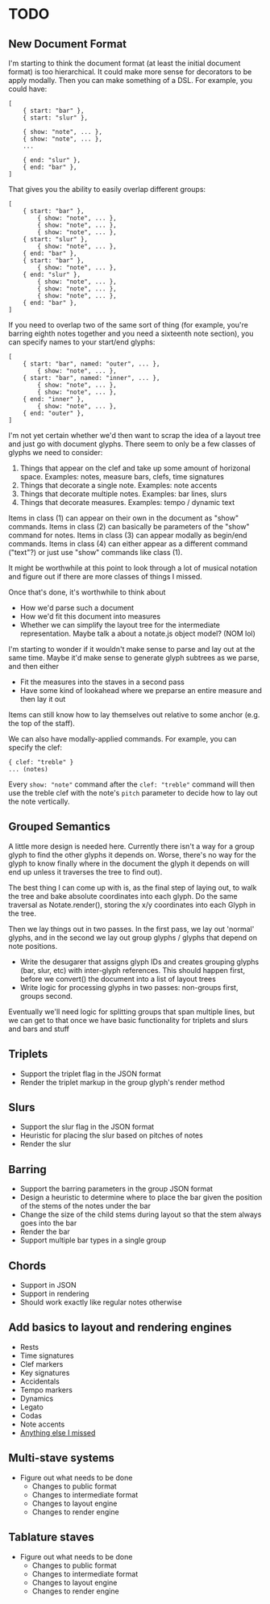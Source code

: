 
# TODO

## New Document Format

I'm starting to think the document format (at least the initial document
format) is too hierarchical. It could make more sense for decorators to be
apply modally. Then you can make something of a DSL. For example, you could 
have:

    [
        { start: "bar" },
        { start: "slur" },

        { show: "note", ... },
        { show: "note", ... },
        ...

        { end: "slur" },
        { end: "bar" },
    ]

That gives you the ability to easily overlap different groups:

    [
        { start: "bar" },
            { show: "note", ... },
            { show: "note", ... },
            { show: "note", ... },
        { start: "slur" },
            { show: "note", ... },
        { end: "bar" },
        { start: "bar" },
            { show: "note", ... },
        { end: "slur" },
            { show: "note", ... },
            { show: "note", ... },
            { show: "note", ... },
        { end: "bar" },
    ]

If you need to overlap two of the same sort of thing (for example, you're
barring eighth notes together and you need a sixteenth note section), you can
specify names to your start/end glyphs:

    [
        { start: "bar", named: "outer", ... },
            { show: "note", ... },
        { start: "bar", named: "inner", ... },
            { show: "note", ... },
            { show: "note", ... },
        { end: "inner" },
            { show: "note", ... },
        { end: "outer" },
    ]

I'm not yet certain whether we'd then want to scrap the idea of a layout tree
and just go with document glyphs. There seem to only be a few classes of glyphs
we need to consider:

1. Things that appear on the clef and take up some amount of horizonal space.
   Examples: notes, measure bars, clefs, time signatures
2. Things that decorate a single note.
   Examples: note accents
3. Things that decorate multiple notes.
   Examples: bar lines, slurs
4. Things that decorate measures.
   Examples: tempo / dynamic text

Items in class (1) can appear on their own in the document as "show" commands.
Items in class (2) can basically be parameters of the "show" command for notes.
Items in class (3) can appear modally as begin/end commands.
Items in class (4) can either appear as a different command ("text"?) or just
use "show" commands like class (1).

It might be worthwhile at this point to look through a lot of musical notation
and figure out if there are more classes of things I missed.

Once that's done, it's worthwhile to think about

* How we'd parse such a document
* How we'd fit this document into measures
* Whether we can simplify the layout tree for the intermediate representation.
  Maybe talk a about a notate.js object model? (NOM lol)

I'm starting to wonder if it wouldn't make sense to parse and lay out at the
same time. Maybe it'd make sense to generate glyph subtrees as we parse, and
then either

* Fit the measures into the staves in a second pass
* Have some kind of lookahead where we preparse an entire measure and then lay
  it out

Items can still know how to lay themselves out relative to some anchor (e.g.
the top of the staff). 

We can also have modally-applied commands. For example, you can specify the
clef:

    { clef: "treble" }
    ... (notes)

Every `show: "note"` command after the `clef: "treble"` command will then use
the treble clef with the note's `pitch` parameter to decide how to lay out the
note vertically.

## Grouped Semantics

A little more design is needed here. Currently there isn't a way for a group
glyph to find the other glyphs it depends on. Worse, there's no way for the
glyph to know finally where in the document the glyph it depends on will end up
unless it traverses the tree to find out).

The best thing I can come up with is, as the final step of laying out, to walk
the tree and bake absolute coordinates into each glyph. Do the same traversal
as Notate.render(), storing the x/y coordinates into each Glyph in the tree.

Then we lay things out in two passes. In the first pass, we lay out 'normal'
glyphs, and in the second we lay out group glyphs / glyphs that depend on note
positions.

* Write the desugarer that assigns glyph IDs and creates grouping glyphs (bar,
  slur, etc) with inter-glyph references. This should happen first, before we
  convert() the document into a list of layout trees
* Write logic for processing glyphs in two passes: non-groups first, groups
  second.

Eventually we'll need logic for splitting groups that span multiple lines,
but we can get to that once we have basic functionality for triplets and
slurs and bars and stuff

## Triplets

* Support the triplet flag in the JSON format
* Render the triplet markup in the group glyph's render method

## Slurs

* Support the slur flag in the JSON format
* Heuristic for placing the slur based on pitches of notes
* Render the slur

## Barring

* Support the barring parameters in the group JSON format
* Design a heuristic to determine where to place the bar given the position of
  the stems of the notes under the bar
* Change the size of the child stems during layout so that the stem always goes
  into the bar
* Render the bar
* Support multiple bar types in a single group

## Chords

* Support in JSON
* Support in rendering
* Should work exactly like regular notes otherwise

## Add basics to layout and rendering engines

* Rests
* Time signatures
* Clef markers
* Key signatures
* Accidentals
* Tempo markers
* Dynamics
* Legato
* Codas
* Note accents
* [Anything else I missed](http://en.wikipedia.org/wiki/List_of_musical_symbols)

## Multi-stave systems

* Figure out what needs to be done
    * Changes to public format
    * Changes to intermediate format
    * Changes to layout engine
    * Changes to render engine

## Tablature staves

* Figure out what needs to be done
    * Changes to public format
    * Changes to intermediate format
    * Changes to layout engine
    * Changes to render engine

